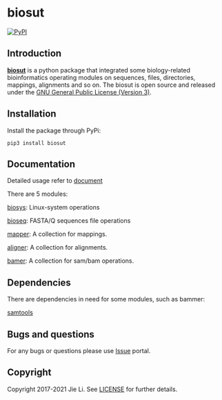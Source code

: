# biosut
[![PyPI](https://shields.io/pypi/v/biosut.svg)](https://pypi.org/project/biosut)

## Introduction
[**biosut**](https://github.com/jlli6t/BioSut) is a python package that
integrated some biology-related bioinformatics operating modules on sequences,
files, directories, mappings, alignments and so on. The biosut is open source
and released under the
[GNU General Public License (Version 3)](https://pypi.org/project/biosut/).

## Installation
Install the package through PyPi:
```
pip3 install biosut
```

## Documentation
Detailed usage refer to [document](docs/documentation.md)

There are 5 modules:

[biosys](docs/1.biosys.md): Linux-system operations

[bioseq](docs/2.bioseq.md): FASTA/Q sequences file operations

[mapper](docs/3.mapper.md): A collection for mappings.

[aligner](docs/4.aligner.md): A collection for alignments.

[bamer](docs/5.bamer.md): A collection for sam/bam operations.

## Dependencies
There are dependencies in need for some modules, such as bammer:

[samtools](http://www.htslib.org/)

## Bugs and questions
For any bugs or questions please use
[Issue](https://github.com/jlli6t/BioSut/issues) portal.

## Copyright
Copyright 2017-2021 Jie Li. See [LICENSE](./LICENSE) for further details.

